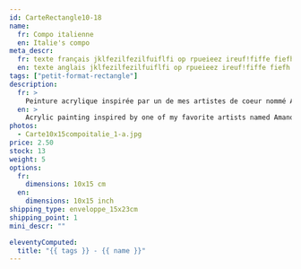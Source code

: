 ```yaml
---
id: CarteRectangle10-18
name: 
  fr: Compo italienne
  en: Italie's compo
meta_descr:
  fr: texte français jklfezilfezilfuiflfi op rpueieez ireuf!fiffe fiefh hfhslfhsfh dfhds fdsfdsifdshfids
  en: texte anglais jklfezilfezilfuiflfi op rpueieez ireuf!fiffe fiefh hfhslfhsfh dfhds fdsfdsifdshfids
tags: ["petit-format-rectangle"]
description: 
  fr: > 
    Peinture acrylique inspirée par un de mes artistes de coeur nommé Amano Yoshitaka, en apposant les traits de ce couple à l'encre de chine, contrastant avec le fond coloré. 
  en: >
    Acrylic painting inspired by one of my favorite artists named Amano Yoshitaka, applying the features of this couple in Indian ink, contrasting with the colored background.
photos:
  - Carte10x15compoitalie_1-a.jpg
price: 2.50
stock: 13
weight: 5
options:
  fr:
    dimensions: 10x15 cm
  en:
    dimensions: 10x15 inch
shipping_type: enveloppe_15x23cm
shipping_point: 1
mini_descr: ""

eleventyComputed:
  title: "{{ tags }} - {{ name }}"
---
```

